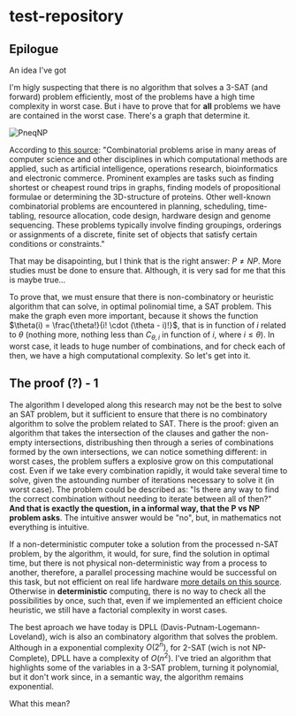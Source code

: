 # test-repository

## Epilogue

An idea I've got

I'm higly suspecting that there is no algorithm that solves a 3-SAT (and forward) problem efficiently, most of the problems have a high time complexity in worst case.
But i have to prove that for **all** problems we have are contained in the worst case. There's a graph that determine it.

![PneqNP](https://github.com/user-attachments/assets/2d5b8c10-f578-40e0-b4c9-8451f08e518d)

 According to [this source](https://www-sciencedirect-com.translate.goog/topics/computer-science/combinatorial-problem): "Combinatorial problems arise in many areas of computer science and other disciplines in which computational methods are applied, such as artificial intelligence, operations research, bioinformatics and electronic commerce. Prominent examples are tasks such as finding shortest or cheapest round trips in graphs, finding models of propositional formulae or determining the 3D-structure of proteins. Other well-known combinatorial problems are encountered in planning, scheduling, time-tabling, resource allocation, code design, hardware design and genome sequencing. These problems typically involve finding groupings, orderings or assignments of a discrete, finite set of objects that satisfy certain conditions or constraints."

 That may be disapointing, but I think that is the right answer: $P \neq NP$. More studies must be done to ensure that. Although, it is very sad for me that this is maybe true...
 
To prove that, we must ensure that there is non-combinatory or heuristic algorithm that can solve, in optimal polinomial time, a SAT problem. This make the graph even more important, because it shows the function $\theta(i) = \frac{\theta!}{i! \cdot (\theta - i)!}$, that is in function of $i$ related to $\theta$ (nothing more, nothing less than $C_{\theta, i}$ in function of $i$, where $i \leq \theta$). In worst case, it leads to huge number of combinations, and for check each of then, we have a high computational complexity. So let's get into it.

## The proof (?) - 1

The algorithm I developed along this research may not be the best to solve an SAT problem, but it sufficient to ensure that there is no combinatory algorithm to solve the problem related to SAT. There is the proof: given an algorithm that takes the intersection of the clauses and gather the non-empty intersections, distribushing then through a series of combinations formed by the own intersections, we can notice something different: in worst cases, the problem suffers a explosive grow on this computational cost. Even if we take every combination rapidly, it would take several time to solve, given the astounding number of iterations necessary to solve it (in worst case). The problem could be described as: "Is there any way to find the correct combination without needing to iterate between all of then?" **And that is exactly the question, in a informal way, that the P vs NP problem asks**. The intuitive answer would be "no", but, in mathematics not everything is intuitive.

If a non-deterministic computer toke a solution from the processed n-SAT problem, by the algorithm, it would, for sure, find the solution in optimal time, but there is not physical non-deterministic way from a process to another, therefore, a parallel processing machine would be successful on this task, but not efficient on real life hardware [more details on this source](https://www.quora.com/What-is-the-point-of-a-non-deterministic-Turing-machine-if-it-cant-be-implemented-Or-is-there-a-way-to-implement-it). Otherwise in **deterministic** computing, there is no way to check all the possibilities by once, such that, even if we implemented an efficient choice heuristic, we still have a factorial complexity in worst cases.

The best aproach we have today is DPLL (Davis-Putnam-Logemann-Loveland), wich is also an combinatory algorithm that solves the problem. Although in a exponential complexity $O(2^n)$, for 2-SAT (wich is not NP-Complete), DPLL have a complexity of $O(n^2)$. I've tried an algorithm that highlights some of the variables in a 3-SAT problem, turning it polynomial, but it don't work since, in a semantic way, the algorithm remains exponential.

What this mean?
